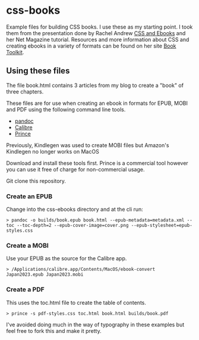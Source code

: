 css-books
=========

Example files for building CSS books. I use these as my starting point. I took them from the presentation done by Rachel Andrew [CSS and Ebooks](http://rachelandrew.co.uk/presentations/css-books) and her Net Magazine tutorial. Resources and more information about CSS and creating ebooks in a variety of formats can be found on her site [Book Toolkit](http://booktoolkit.com).

## Using these files

The file book.html contains 3 articles from my blog to create a "book" of three chapters.

These files are for use when creating an ebook in formats for EPUB, MOBI and PDF using the following command line tools. 

* [pandoc](http://johnmacfarlane.net/pandoc/)
* [Calibre](https://calibre-ebook.com/download)
* [Prince](http://www.princexml.com/)

Previously, Kindlegen was used to create MOBI files but Amazon's Kindlegen no longer works on MacOS

Download and install these tools first. Prince is a commercial tool however you can use it free of charge for non-commercial usage.

Git clone this repository.

### Create an EPUB

Change into the css-ebooks directory and at the cli run:

    > pandoc -o builds/book.epub book.html --epub-metadata=metadata.xml --toc --toc-depth=2 --epub-cover-image=cover.png --epub-stylesheet=epub-styles.css

### Create a MOBI

Use your EPUB as the source for the Calibre app.

    > /Applications/calibre.app/Contents/MacOS/ebook-convert Japan2023.epub Japan2023.mobi

### Create a PDF

This uses the toc.html file to create the table of contents.

    > prince -s pdf-styles.css toc.html book.html builds/book.pdf

I've avoided doing much in the way of typography in these examples but feel free to fork this and make it pretty.
